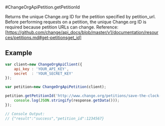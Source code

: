 #ChangeOrgApiPetition.getPetitionId

Returns the unique Change.org ID for the petition specified by petition_url. Before performing requests on a petition, the unique Change.org ID is required because petition URLs can change.
Reference: [https://github.com/change/api_docs/blob/master/v1/documentation/resources/petitions.md#get-petitionsget_id]

Example
------
```javascript
var client=new ChangeOrgApiClient({
	api_key	: 'YOUR_API_KEY',
	secret 	: 'YOUR_SECRET_KEY'
});

var petition=new ChangeOrgApiPetition(client);

petition.getPetitionId('http://www.change.org/petitions/save-the-clock-tower',function(response) {
	console.log(JSON.stringify(response.getData()));
});

// Console Output:
// {"result":"success","petition_id":1234567} 
```